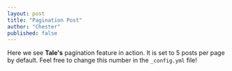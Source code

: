 ```yaml
---
layout: post
title: "Pagination Post"
author: "Chester"
published: false
---
```


Here we see **Tale's** pagination feature in action. It is set to 5 posts per page by default. Feel free to change this number in the `_config.yml` file!

